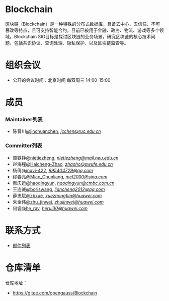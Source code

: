 # Blockchain

区块链（Blockchain）是一种特殊的分布式数据库，具备去中心、去信任、不可篡改等特点，且可支持智能合约，目前已被用于金融、政务、物流、游戏等多个领域。Blockchain SIG目标是探讨区块链的业务场景，研究区块链的核心技术问题，包括共识协议、查询处理、隐私保护、以及区块链监管等。

# 组织会议

- 公开的会议时间：北京时间 每双周三 14:00-15:00

# 成员

### Maintainer列表

- 陈晋川[@jinchuanchen](https://gitee.com/jinchuanchen), *jcchen@ruc.edu.cn*

### Committer列表

- 聂铁铮[@nietiezheng](https://gitee.com/nietiezheng), *nietiezheng@mail.neu.edu.cn*
- 赵海程[@Haicheng-Zhao](https://gitee.com/Haicheng-Zhao), *zhaohc@swufe.edu.cn*
- 杨倩[@muyi-422](https://gitee.com/muyi-422), *995404729@qq.com*
- 缪春亮[@Miao_Chunliang](https://gitee.com/Miao_Chunliang), *mcl2000@sina.com*
- 郝庆运[@haoqingyun](https://gitee.com/haoqingyun), *haoqingyun@cmbc.com.cn*
- 王连诚[@boriswang](https://gitee.com/boriswang), *liancheng2012@qq.com*
- 薛忠斌[@zbxue](https://gitee.com/zbxue), *xuezhongbin@huawei.com*
- 朱金伟[@zhu_jinwei](https://gitee.com/zhu_jinwei), *zhujinwei@huawei.com*
- 何睿[@he_ray](https://gitee.com/he_ray), *herui30@huawei.com*

# 联系方式

- [邮件列表](https://mailweb.opengauss.org/postorius/lists/blockchain.opengauss.org/)

# 仓库清单

仓库地址：

- https://gitee.com/opengauss/Blockchain

